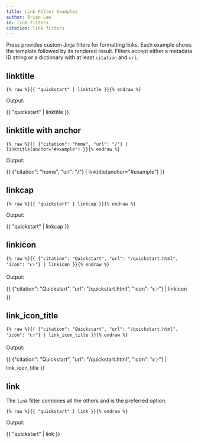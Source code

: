 ```yaml
---
title: Link Filter Examples
author: Brian Lee
id: link-filters
citation: link filters
---
```


Press provides custom Jinja filters for formatting links. Each example
shows the template followed by its rendered result. Filters accept either a
metadata ID string or a dictionary with at least `citation` and `url`.

## linktitle

```jinja
{% raw %}{{ "quickstart" | linktitle }}{% endraw %}
```

Output:

{{ "quickstart" | linktitle }}

## linktitle with anchor

```jinja
{% raw %}{{ {"citation": "home", "url": "/"} | linktitle(anchor="#example") }}{% endraw %}
```

Output:

{{ {"citation": "home", "url": "/"} | linktitle(anchor="#example") }}

## linkcap

```jinja
{% raw %}{{ "quickstart" | linkcap }}{% endraw %}
```

Output:

{{ "quickstart" | linkcap }}

## linkicon

```jinja
{% raw %}{{ {"citation": "Quickstart", "url": "/quickstart.html", "icon": "👉"} | linkicon }}{% endraw %}
```

Output:

{{ {"citation": "Quickstart", "url": "/quickstart.html", "icon": "👉"} | linkicon }}

## link_icon_title

```jinja
{% raw %}{{ {"citation": "Quickstart", "url": "/quickstart.html", "icon": "👉"} | link_icon_title }}{% endraw %}
```

Output:

{{ {"citation": "Quickstart", "url": "/quickstart.html", "icon": "👉"} | link_icon_title }}

## link

The `link` filter combines all the others and is the preferred option:

```jinja
{% raw %}{{ "quickstart" | link }}{% endraw %}
```

Output:

{{ "quickstart" | link }}
